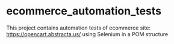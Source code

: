 # ecommerce_automation_tests
This project contains automation tests of ecommerce site: https://opencart.abstracta.us/  using Selenium in a POM structure
